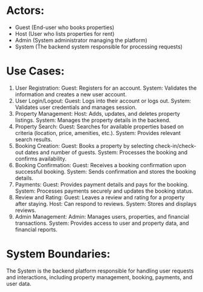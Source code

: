 # Actors:
- Guest (End-user who books properties)
- Host (User who lists properties for rent)
- Admin (System administrator managing the platform)
- System (The backend system responsible for processing requests)<br>

# Use Cases:
1. User Registration:
Guest: Registers for an account.
System: Validates the information and creates a new user account.<br>
2. User Login/Logout:
Guest: Logs into their account or logs out.
System: Validates user credentials and manages session.<br>
3. Property Management:
Host: Adds, updates, and deletes property listings.
System: Manages the property details in the backend.<br>
4. Property Search:
Guest: Searches for available properties based on criteria (location, price, amenities, etc.).
System: Provides relevant search results.<br>
5. Booking Creation:
Guest: Books a property by selecting check-in/check-out dates and number of guests.
System: Processes the booking and confirms availability.<br>
6. Booking Confirmation:
Guest: Receives a booking confirmation upon successful booking.
System: Sends confirmation and stores the booking details.<br>
7. Payments:
Guest: Provides payment details and pays for the booking.
System: Processes payments securely and updates the booking status.<br>
8. Review and Rating:
Guest: Leaves a review and rating for a property after staying.
Host: Can respond to reviews.
System: Stores and displays reviews.<br>
9. Admin Management:
Admin: Manages users, properties, and financial transactions.
System: Provides access to user and property data, and financial reports.<br>

# System Boundaries:
The System is the backend platform responsible for handling user requests and interactions, including property management, booking, payments, and user data.
